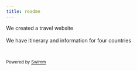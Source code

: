 ```yaml
---
title: readme
---
```

We created a travel website\
\
We have itinerary and information for four countries

&nbsp;

<SwmMeta version="3.0.0" repo-id="Z2l0aHViJTNBJTNBVHJhdmVsLVdlYi1BcHBsaWN0aW9uJTNBJTNBU0FOSUtBMTgwOQ==" repo-name="Travel-Web-Appliction"><sup>Powered by [Swimm](https://app.swimm.io/)</sup></SwmMeta>
